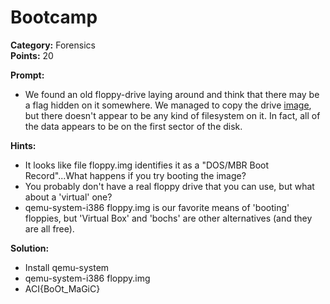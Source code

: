 # Bootcamp #

**Category:**	Forensics  
**Points:**	20

**Prompt:** 
* We found an old floppy-drive laying around and think that there may be a flag hidden on it somewhere. We managed to copy the drive [image](./files.tar.gz), but there doesn't appear to be any kind of filesystem on it. In fact, all of the data appears to be on the first sector of the disk.

**Hints:** 
* It looks like file floppy.img identifies it as a "DOS/MBR Boot Record"...What happens if you try booting the image?
* You probably don't have a real floppy drive that you can use, but what about a 'virtual' one?
* qemu-system-i386 floppy.img is our favorite means of 'booting' floppies, but 'Virtual Box' and 'bochs' are other alternatives (and they are all free).

**Solution:**
* Install qemu-system
* qemu-system-i386 floppy.img
* ACI{BoOt_MaGiC}
